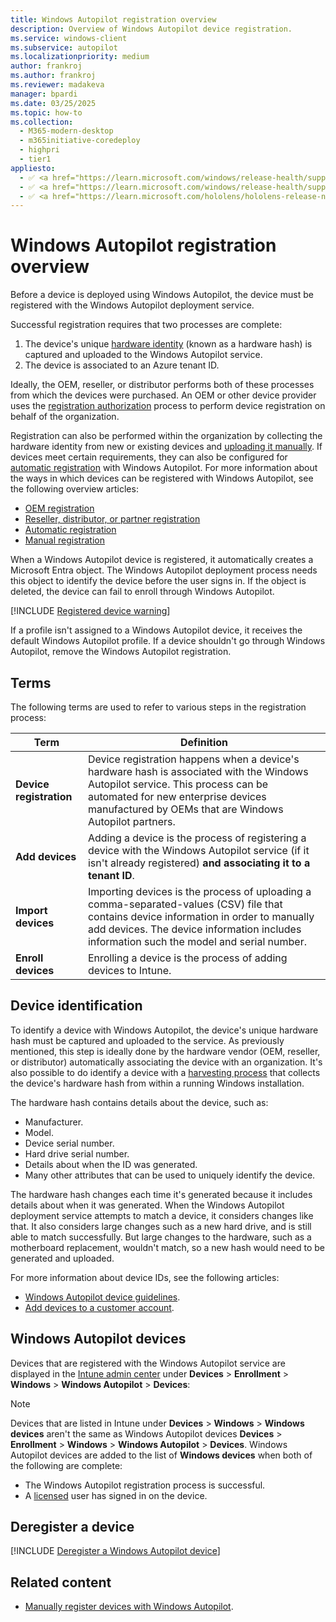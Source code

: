 ```yaml
---
title: Windows Autopilot registration overview
description: Overview of Windows Autopilot device registration.
ms.service: windows-client
ms.subservice: autopilot
ms.localizationpriority: medium
author: frankroj
ms.author: frankroj
ms.reviewer: madakeva
manager: bpardi
ms.date: 03/25/2025
ms.topic: how-to
ms.collection:
  - M365-modern-desktop
  - m365initiative-coredeploy
  - highpri
  - tier1
appliesto:
  - ✅ <a href="https://learn.microsoft.com/windows/release-health/supported-versions-windows-client" target="_blank">Windows 11</a>
  - ✅ <a href="https://learn.microsoft.com/windows/release-health/supported-versions-windows-client" target="_blank">Windows 10</a>
  - ✅ <a href="https://learn.microsoft.com/hololens/hololens-release-notes" target="_blank">Windows Holographic</a>
---
```


# Windows Autopilot registration overview

Before a device is deployed using Windows Autopilot, the device must be registered with the Windows Autopilot deployment service.

Successful registration requires that two processes are complete:

1. The device's unique [hardware identity](#device-identification) (known as a hardware hash) is captured and uploaded to the Windows Autopilot service.
1. The device is associated to an Azure tenant ID.

Ideally, the OEM, reseller, or distributor performs both of these processes from which the devices were purchased. An OEM or other device provider uses the [registration authorization](registration-auth.md) process to perform device registration on behalf of the organization.

Registration can also be performed within the organization by collecting the hardware identity from new or existing devices and [uploading it manually](manual-registration.md). If devices meet certain requirements, they can also be configured for [automatic registration](automatic-registration.md) with Windows Autopilot. For more information about the ways in which devices can be registered with Windows Autopilot, see the following overview articles:

- [OEM registration](oem-registration.md)
- [Reseller, distributor, or partner registration](partner-registration.md)
- [Automatic registration](automatic-registration.md)
- [Manual registration](manual-registration.md)

When a Windows Autopilot device is registered, it automatically creates a Microsoft Entra object. The Windows Autopilot deployment process needs this object to identify the device before the user signs in. If the object is deleted, the device can fail to enroll through Windows Autopilot.

[!INCLUDE [Registered device warning](includes/registered-vs-joined.md)]

If a profile isn't assigned to a Windows Autopilot device, it receives the default Windows Autopilot profile. If a device shouldn't go through Windows Autopilot, remove the Windows Autopilot registration.

## Terms

The following terms are used to refer to various steps in the registration process:

| **Term** | **Definition** |
| --- | --- |
| **Device registration** | Device registration happens when a device's hardware hash is associated with the Windows Autopilot service. This process can be automated for new enterprise devices manufactured by OEMs that are Windows Autopilot partners. |
| **Add devices** | Adding a device is the process of registering a device with the Windows Autopilot service (if it isn't already registered) **and associating it to a tenant ID**. |
| **Import devices** | Importing devices is the process of uploading a comma-separated-values (CSV) file that contains device information in order to manually add devices. The device information includes information such the model and serial number. |
| **Enroll devices** | Enrolling a device is the process of adding devices to Intune. |

## Device identification

To identify a device with Windows Autopilot, the device's unique hardware hash must be captured and uploaded to the service. As previously mentioned, this step is ideally done by the hardware vendor (OEM, reseller, or distributor) automatically associating the device with an organization. It's also possible to do identify a device with a [harvesting process](add-devices.md) that collects the device's hardware hash from within a running Windows installation.

The hardware hash contains details about the device, such as:

- Manufacturer.
- Model.
- Device serial number.
- Hard drive serial number.
- Details about when the ID was generated.
- Many other attributes that can be used to uniquely identify the device.

The hardware hash changes each time it's generated because it includes details about when it was generated. When the Windows Autopilot deployment service attempts to match a device, it considers changes like that. It also considers large changes such as a new hard drive, and is still able to match successfully. But large changes to the hardware, such as a motherboard replacement, wouldn't match, so a new hash would need to be generated and uploaded.

For more information about device IDs, see the following articles:

- [Windows Autopilot device guidelines](autopilot-device-guidelines.md).
- [Add devices to a customer account](/partner-center/autopilot).

## Windows Autopilot devices

Devices that are registered with the Windows Autopilot service are displayed in the [Intune admin center](https://go.microsoft.com/fwlink/?linkid=2109431) under **Devices** > **Enrollment** > **Windows** > **Windows Autopilot** > **Devices**:

> [!NOTE]
>
> Devices that are listed in Intune under **Devices** > **Windows** > **Windows devices** aren't the same as Windows Autopilot devices **Devices** > **Enrollment** > **Windows** > **Windows Autopilot** > **Devices**. Windows Autopilot devices are added to the list of **Windows devices** when both of the following are complete:
>
> - The Windows Autopilot registration process is successful.
> - A [licensed](requirements.md?tabs=licensing) user has signed in on the device.

## Deregister a device

[!INCLUDE [Deregister a Windows Autopilot device](includes/deregister-autopilot-device.md)]

## Related content

- [Manually register devices with Windows Autopilot](add-devices.md).
